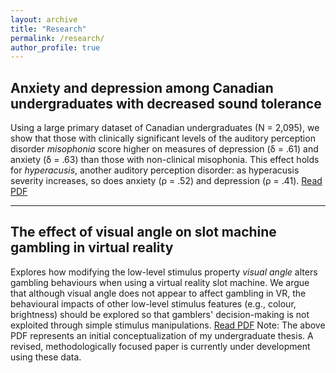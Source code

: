 ```yaml
---
layout: archive
title: "Research"
permalink: /research/
author_profile: true
---
```


## Anxiety and depression among Canadian undergraduates with decreased sound tolerance
Using a large primary dataset of Canadian undergraduates (N = 2,095), we show that those with clinically significant levels of the auditory perception disorder *misophonia* score higher on measures of depression (δ = .61) and anxiety (δ = .63) than those with non-clinical misophonia. This effect holds for *hyperacusis*, another auditory perception disorder: as hyperacusis severity increases, so does anxiety (ρ = .52) and depression (ρ = .41).
[Read PDF](assets/pdfs/Smith_etal_DST_Depression_Anxiety.pdf)

---

## The effect of visual angle on slot machine gambling in virtual reality
Explores how modifying the low-level stimulus property *visual angle* alters gambling behaviours when using a virtual reality slot machine. We argue that although visual angle does not appear to affect gambling in VR, the behavioural impacts of other low-level stimulus features (e.g., colour, brightness) should be explored so that gamblers' decision-making is not exploited through simple stimulus manipulations.
[Read PDF](assets/pdfs/Smith_Carter_UG_Thesis.pdf)
Note: The above PDF represents an initial conceptualization of my undergraduate thesis. A revised, methodologically focused paper is currently under development using these data.
